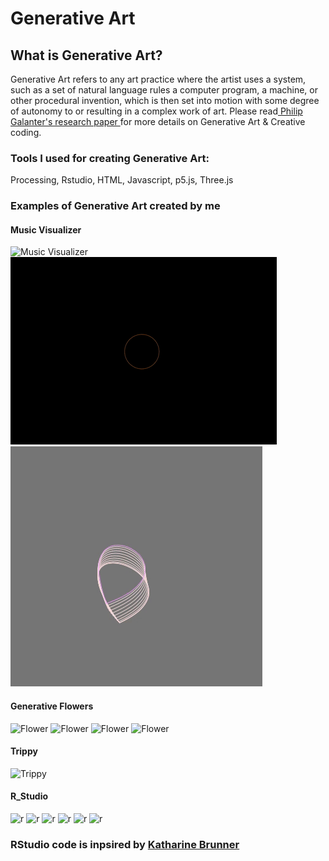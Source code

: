# Generative Art

## What is Generative Art?

Generative Art refers to any art practice where the artist uses a system, such as a set of natural language rules a computer program, 
a machine, or other procedural invention, which is then set into motion with some degree of autonomy to or resulting in a complex 
work of art. Please read[ Philip Galanter's research paper ](https://www.philipgalanter.com/downloads/ga2003_paper.pdf) for more details on Generative Art & Creative coding.

### Tools I used for creating Generative Art:
Processing, Rstudio, HTML, Javascript, p5.js, Three.js


### Examples of Generative Art created by me

#### Music Visualizer
![Music Visualizer](gifs/ezgif.com-video-to-gif-12.gif)
![Music Visualizer](gifs/ezgif.com-video-to-gif-13.gif)
![Music Visualizer](gifs/ezgif.com-crop.gif)

#### Generative Flowers
![Flower]()
![Flower]()
![Flower]()
![Flower]()

#### Trippy
![Trippy](gifs/ezgif.com-video-to-gif.gif)

#### R_Studio
![r]()
![r]()
![r]()
![r]()
![r]()
![r]()

### RStudio code is inpsired by [Katharine Brunner](https://katharinabrunner.de/software-portfolio/)
